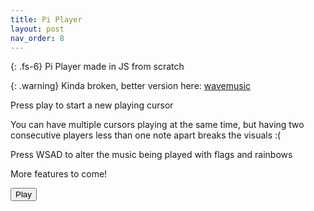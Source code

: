 ```yaml
---
title: Pi Player
layout: post
nav_order: 8
---
```


{: .fs-6}
Pi Player made in JS from scratch

{: .warning}
Kinda broken, better version here: [wavemusic](https://github.com/JiZhang495/wavemusic)

Press play to start a new playing cursor

You can have multiple cursors playing at the same time, but having two consecutive players
less than one note apart breaks the visuals :(

Press WSAD to alter the music being played with flags and rainbows

More features to come!

<div id="sliders"></div>

<button id="sound" onclick="soundinit()">Play</button>

<canvas id='screen' height=500 width=500 style="width:100%; height:100%; margin:0"></canvas>

<script type="text/javascript" src="../src/pixel/graphics_data.js"></script>
<script type="text/javascript" src="../src/pixel/sound_data.js"></script>
<script type="text/javascript" src="../src/pixel/main.js"></script>
